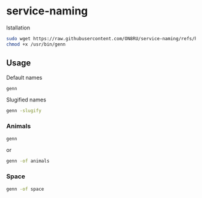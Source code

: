 # service-naming

Istallation

```bash
sudo wget https://raw.githubusercontent.com/ON8RU/service-naming/refs/heads/master/genn.sh -O /usr/bin/genn
chmod +x /usr/bin/genn

```

## Usage

Default names

```bash
genn
```

Slugified names

```bash
genn -slugify
```

### Animals

```bash
genn
```

or

```bash
genn -of animals
```

### Space

```bash
genn -of space
```
